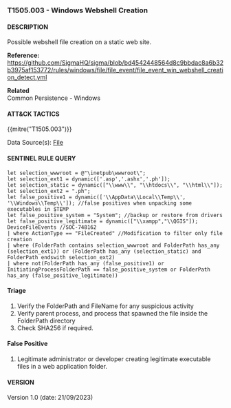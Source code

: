 ### T1505.003 - Windows Webshell Creation

#### DESCRIPTION

Possible webshell file creation on a static web site.

**Reference:**\
https://github.com/SigmaHQ/sigma/blob/bd4542448564d8c9bbdac8a6b32b3975af153772/rules/windows/file/file_event/file_event_win_webshell_creation_detect.yml

**Related**\
Common Persistence - Windows

#### ATT&CK TACTICS<br>

{{mitre("T1505.003")}}

Data Source(s): [File](https://attack.mitre.org/datasources/DS0022/)

#### SENTINEL RULE QUERY<br>

```
let selection_wwwroot = @"\inetpub\wwwroot\";
let selection_ext1 = dynamic(['.asp','.ashx','.ph']);
let selection_static = dynamic(["\\www\\", "\\htdocs\\", "\\html\\"]);
let selection_ext2 = ".ph";
let false_positive1 = dynamic(['\\AppData\\Local\\Temp\\', '\\Windows\\Temp\\']); //false positives when unpacking some executables in $TEMP
let false_positive_system = "System"; //backup or restore from drivers
let false_positive_legitimate = dynamic(["\\xampp","\\QGIS"]);
DeviceFileEvents //SOC-748162
| where ActionType == "FileCreated" //Modification to filter only file creation
| where (FolderPath contains selection_wwwroot and FolderPath has_any (selection_ext1)) or (FolderPath has_any (selection_static) and FolderPath endswith selection_ext2)
| where not(FolderPath has_any (false_positive1) or InitiatingProcessFolderPath == false_positive_system or FolderPath has_any (false_positive_legitimate))
```

#### Triage

1. Verify the FolderPath and FileName for any suspicious activity
1. Verify parent process, and process that spawned the file inside the FolderPath directory
1. Check SHA256 if required.

#### False Positive

1. Legitimate administrator or developer creating legitimate executable files in a web application folder.

#### VERSION

Version 1.0 (date: 21/09/2023)
